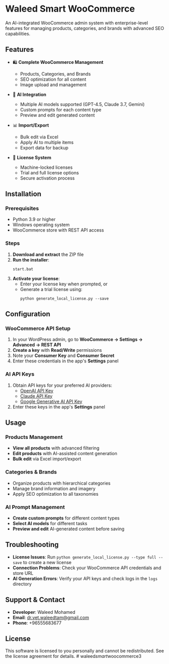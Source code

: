 # Waleed Smart WooCommerce

An AI-integrated WooCommerce admin system with enterprise-level features for managing products, categories, and brands with advanced SEO capabilities.

## Features

- 🛍️ **Complete WooCommerce Management**
  - Products, Categories, and Brands
  - SEO optimization for all content
  - Image upload and management
  
- 🧠 **AI Integration**
  - Multiple AI models supported (GPT-4.5, Claude 3.7, Gemini)
  - Custom prompts for each content type
  - Preview and edit generated content
  
- 📊 **Import/Export**
  - Bulk edit via Excel
  - Apply AI to multiple items
  - Export data for backup
  
- 🔐 **License System**
  - Machine-locked licenses
  - Trial and full license options
  - Secure activation process

## Installation

### Prerequisites
- Python 3.9 or higher
- Windows operating system
- WooCommerce store with REST API access

### Steps
1. **Download and extract** the ZIP file
2. **Run the installer**:
   ```
   start.bat
   ```
3. **Activate your license**:
   - Enter your license key when prompted, or
   - Generate a trial license using:
     ```
     python generate_local_license.py --save
     ```

## Configuration

### WooCommerce API Setup
1. In your WordPress admin, go to **WooCommerce → Settings → Advanced → REST API**
2. **Create a key** with **Read/Write** permissions
3. Note your **Consumer Key** and **Consumer Secret**
4. Enter these credentials in the app's **Settings** panel

### AI API Keys
1. Obtain API keys for your preferred AI providers:
   - [OpenAI API Key](https://platform.openai.com/account/api-keys)
   - [Claude API Key](https://console.anthropic.com/)
   - [Google Generative AI API Key](https://ai.google.dev/)
2. Enter these keys in the app's **Settings** panel

## Usage

### Products Management
- **View all products** with advanced filtering
- **Edit products** with AI-assisted content generation
- **Bulk edit** via Excel import/export

### Categories & Brands
- Organize products with hierarchical categories
- Manage brand information and imagery
- Apply SEO optimization to all taxonomies

### AI Prompt Management
- **Create custom prompts** for different content types
- **Select AI models** for different tasks
- **Preview and edit** AI-generated content before saving

## Troubleshooting

- **License Issues**: Run `python generate_local_license.py --type full --save` to create a new license
- **Connection Problems**: Check your WooCommerce API credentials and store URL
- **AI Generation Errors**: Verify your API keys and check logs in the `logs` directory

## Support & Contact

- **Developer**: Waleed Mohamed
- **Email**: dr.vet.waleedtam@gmail.com
- **Phone**: +96555683677

## License

This software is licensed to you personally and cannot be redistributed. See the license agreement for details. #   w a l e e d _ s m a r t _ w o o c o m m e r c e 3  
 